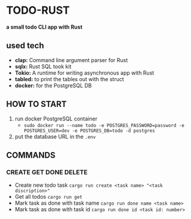# TODO-RUST
**a small todo CLI app with Rust**

## used tech
- **clap:** Command line argument parser for Rust
- **sqlx:** Rust SQL took kit
- **Tokio:** A runtime for writing asynchronous app with Rust
- **tabled:** to print the tables out with the struct
- **docker:** for the PostgreSQL DB

## HOW TO START 
1. run docker PostgreSQL container
   - `sudo docker run --name todo -e POSTGRES_PASSWORD=password -e POSTGRES_USER=dev -e POSTGRES_DB=todo -d postgres`
2. put the database URL in the `.env`

## COMMANDS
### CREATE GET DONE DELETE
- Create new todo task `cargo run create <task name> "<task discription>"`
- Get all todos `cargo run get`
- Mark task as done with task name `cargo run done name <task name> `
- Mark task as done with task id `cargo run done id <task id: number>`
